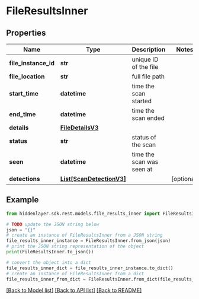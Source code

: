 # FileResultsInner


## Properties

Name | Type | Description | Notes
------------ | ------------- | ------------- | -------------
**file_instance_id** | **str** | unique ID of the file | 
**file_location** | **str** | full file path | 
**start_time** | **datetime** | time the scan started | 
**end_time** | **datetime** | time the scan ended | 
**details** | [**FileDetailsV3**](.md) |  | 
**status** | **str** | status of the scan | 
**seen** | **datetime** | time the scan was seen at | 
**detections** | [**List[ScanDetectionV3]**](ScanDetectionV3.md) |  | [optional] 

## Example

```python
from hiddenlayer.sdk.rest.models.file_results_inner import FileResultsInner

# TODO update the JSON string below
json = "{}"
# create an instance of FileResultsInner from a JSON string
file_results_inner_instance = FileResultsInner.from_json(json)
# print the JSON string representation of the object
print(FileResultsInner.to_json())

# convert the object into a dict
file_results_inner_dict = file_results_inner_instance.to_dict()
# create an instance of FileResultsInner from a dict
file_results_inner_from_dict = FileResultsInner.from_dict(file_results_inner_dict)
```
[[Back to Model list]](../README.md#documentation-for-models) [[Back to API list]](../README.md#documentation-for-api-endpoints) [[Back to README]](../README.md)


